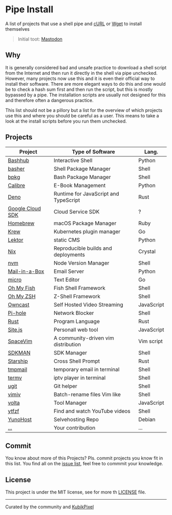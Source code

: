 # Pipe Install

A list of projects that use a shell pipe and [cURL](https://curl.se/) or
[Wget](https://www.gnu.org/software/wget/) to install themselves

> Initial toot: [Mastodon](https://chaos.social/@kubikpixel/106107773137340086)

## Why

It is generally considered bad and unsafe practice to download a shell script
from the Internet and then run it directly in the shell via pipe unchecked.
However, many projects now use this and it is even their official way to install
their software. There are more elegant ways to do this and one would be to
check a hash sum first and then run the script, but this is mostly bypassed by
a pipe. The installation scripts are usually not designed for this and
therefore often a dangerous practice.

This list should not be a pillory but a list for the overview of which projects
use this and where you should be careful as a user. This means to take a look
at the install scripts before you run them unchecked.

## Projects

|Project|Type of Software|Lang.|
|---|---|---|
|[Bashhub](https://www.bashhub.com/)|Interactive Shell|Python|
|[basher](https://github.com/basherpm/basher)|Shell Package Manager|Shell|
|[bpkg](http://www.bpkg.sh/)|Bash Package Manager|Shell|
|[Calibre](https://calibre-ebook.com/)|E-Book Management|Python|
|[Deno](https://deno.land/)|Runtime for JavaScript and TypeScript|Rust|
|[Google Cloud SDK](https://cloud.google.com/)|Cloud Service SDK|?|
|[Homebrew](https://brew.sh/)|macOS Package Manager|Ruby|
|[Krew](https://krew.sigs.k8s.io/docs/user-guide/setup/install/)|Kubernetes plugin manager|Go|
|[Lektor](https://www.getlektor.com/)|static CMS|Python|
|[Nix](https://nixos.org/)|Reproducible builds and deployments|Crystal|
|[nvm](https://github.com/nvm-sh/nvm)|Node Version Manager|Shell|
|[Mail-in-a-Box](https://mailinabox.email/)|Email Server|Python|
|[micro](https://micro-editor.github.io/)|Text Editor|Go|
|[Oh My Fish](https://github.com/oh-my-fish/oh-my-fish)|Fish Shell Framework|Shell|
|[Oh My ZSH](https://ohmyz.sh/)|Z-Shell Framework|Shell|
|[Owncast](https://owncast.online/)|Self Hosted Video Streaming|JavaScript|
|[Pi-hole](https://pi-hole.net/)|Network Blocker|Shell|
|[Rust](https://www.rust-lang.org/)|Program Language|Rust|
|[Site.js](https://sitejs.org/)|Personall web tool|JavaScript|
|[SpaceVim](https://spacevim.org/)|A community-driven vim distribution|Vim script|
|[SDKMAN](https://sdkman.io/)|SDK Manager|Shell|
|[Starship](https://starship.rs/)|Cross Shell Prompt|Rust|
|[tmpmail](https://github.com/sdushantha/tmpmail)|temporary email in terminal|Shell|
|[termv](https://github.com/Roshan-R/termv)|iptv player in terminal|Shell|
|[ugit](https://github.com/Bhupesh-V/ugit)|Git helper|Shell|
|[vimiv](https://github.com/thameera/vimv)|Batch-rename files Vim like|Shell|
|[volta](https://volta.sh/)|Tool Manager|JavaScript|
|[ytfzf](https://github.com/pystardust/ytfzf)|Find and watch YouTube videos|Shell|
|[YunoHost](https://yunohost.org)|Selvehosting Repo|Debian|
|[...](http://example.com/)|Your contribution|...|

## Commit

You know about more of this Projects? Pls. commit projects you know fit in this
list. You find all on the [issue list](https://github.com/KubikPixel/pipeinstall/issues),
feel free to commmit your knowledge.

## License

This project is under the MIT license, see for more th [LICENSE](https://github.com/KubikPixel/pipeinstall/blob/main/LICENSE)
file.

---

Curated by the community and [KubikPixel](https://thunix.net/~kubikpixel/)
